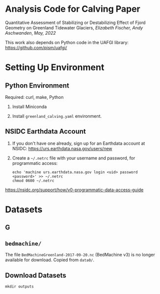 # Analysis Code for Calving Paper

Quantitative Assessment of Stabilizing or Destabilizing Effect of Fjord Geometry on Greenland Tidewater Glaciers, *Elizabeth Fischer, Andy Aschwanden*, *May, 2022*

This work also depends on Python code in the UAFGI library: https://github.com/pism/uafgi/

# Setting Up Environment

## Python Environment

Required: curl, make, Python

1. Install Miniconda

2. Install `greenland_calving.yaml` environment.


## NSIDC Earthdata Account

1. If you don't have one already, sign up for an Earthdata account at NSIDC:
   https://urs.earthdata.nasa.gov/users/new

2. Create a `~/.netrc` file with your username and password, for programmatic access:
   ```
   echo 'machine urs.earthdata.nasa.gov login <uid> password <password>' >> ~/.netrc
   chmod 0600 ~/.netrc
   ```

https://nsidc.org/support/how/v0-programmatic-data-access-guide




# Datasets

## G

## `bedmachine/`

The file `BedMachineGreenland-2017-09-20.nc` (BedMachine v3) is no longer available for download.  Copied from `data0/`.

## 


## Download Datasets

```
mkdir outputs
```



